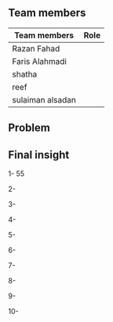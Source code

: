 
## Team members

| Team members   | Role |
| ----------- | ----------- |
| Razan Fahad | |
| Faris Alahmadi | |
| shatha | |
| reef | |
| sulaiman alsadan | |


## Problem


## Final insight

1- 55

2-

3-

4-

5-

6-

7-

8-

9-

10-





